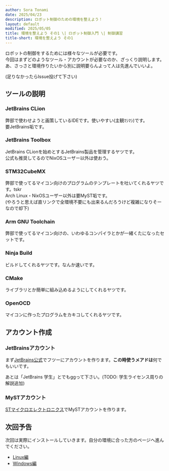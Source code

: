 ```yaml
---
author: Sora Tonami
date: 2025/04/23
description: ロボット制御のための環境を整えよう！
layout: default
modified: 2025/05/05
title: 環境を整えよう その1 \| ロボット制御入門 \| 制御講習
title-short: 環境を整えよう その1
---
```


ロボットの制御をするためには様々なツールが必要です。\
今回はまずどのようなツール・アカウントが必要なのか、ざっくり説明します。\
あ、さっさと環境作りたいから別に説明要らんよって人は先進んでいいよ。

(足りなかったらIssue投げて下さい)

## ツールの説明

### JetBrains CLion

弊部で使わせようと画策しているIDEです。使いやすい(主観ﾏｼﾏｼ)です。\
要JetBrains垢です。

### JetBrains Toolbox

JetBrains CLionを始めとするJetBrains製品を管理するヤツです。\
公式も推奨してるのでNixOSユーザー以外は使おう。

### STM32CubeMX

弊部で使ってるマイコン向けのプログラムのテンプレートを吐いてくれるヤツです。tskr\
Arch Linux・NixOSユーザー以外は要MyST垢です。\
(やろうと思えば直リンクで全環境不要にも出来るんだろうけど複雑になりそーなので却下)

### Arm GNU Toolchain

弊部で使ってるマイコン向けの、いわゆるコンパイラとかが一緒くたになったセットです。

### Ninja Build

ビルドしてくれるヤツです。なんか速いです。

### CMake

ライブラリとか簡単に組み込めるようにしてくれるヤツです。

### OpenOCD

マイコンに作ったプログラムをカキコしてくれるヤツです。

## アカウント作成

### JetBrainsアカウント

まず[JetBrains公式]でフツーにアカウントを作ります。**この時使うメアドは**何でもいいです。

あとは「JetBrains 学生」とでもggって下さい。(TODO: 学生ライセンス周りの解説追加)

### MySTアカウント

[STマイクロエレクトロニクス]でMySTアカウントを作ります。

## 次回予告

次回は実際にインストールしていきます。自分の環境に合った方のページへ進んでください。

- [Linux編](2-linux)
- [Windows編](2-win)

[jetbrains公式]: https://www.jetbrains.com/ja-jp/
[stマイクロエレクトロニクス]: https://www.st.com/content/st_com/ja.html
